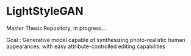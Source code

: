# LightStyleGAN

Master Thesis Repository, in progress...

Goal : Generative model capable of synthesizing photo-realistic human appearances, with easy attribute-controlled editing capabilities
